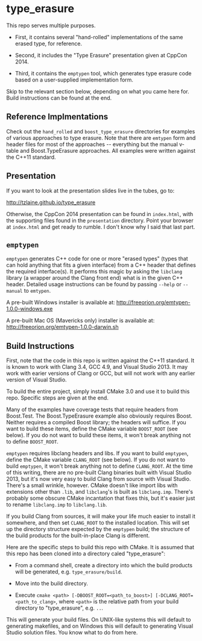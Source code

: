 # type_erasure

This repo serves multiple purposes.

- First, it contains several "hand-rolled" implementations of the same erased
type, for reference.

- Second, it includes the "Type Erasure" presentation given at CppCon 2014.

- Third, it contains the `emptypen` tool, which generates type erasure code
based on a user-supplied implementation form.

Skip to the relevant section below, depending on what you came here for.
Build instructions can be found at the end.


## Reference Implmentations

Check out the `hand_rolled` and `boost_type_erasure` directories for examples
of various approaches to type erasure.  Note that there are `emtypen` form and
header files for most of the approaches -- everything but the manual v-table
and Boost.TypeErasure approaches.  All examples were written against the C++11
standard.


## Presentation

If you want to look at the presentation slides live in the tubes, go to:

http://tzlaine.github.io/type_erasure

Otherwise, the CppCon 2014 presentation can be found in `index.html`, with the
supporting files found in the `presentation` directory.  Point your browser at
`index.html` and get ready to rumble.  I don't know why I said that last part.


## `emptypen`

`emptypen` generates C++ code for one or more "erased types" (types that can
hold anything that fits a given interface) from a C++ header that defines the
required interface(s).  It performs this magic by asking the `libclang`
library (a wrapper around the Clang front end) what is in the given C++
header.  Detailed usage instructions can be found by passing `--help` or
`--manual` to `emtypen`.

A pre-built Windows installer is available at:
http://freeorion.org/emtypen-1.0.0-windows.exe

A pre-built Mac OS (Mavericks only) installer is available at:
http://freeorion.org/emtypen-1.0.0-darwin.sh


## Build Instructions

First, note that the code in this repo is written against the C++11 standard.
It is known to work with Clang 3.4, GCC 4.9, and Visual Studio 2013.  It may
work with earier versions of Clang or GCC, but will not work with any earlier
version of Visual Studio.

To build the entire project, simply install CMake 3.0 and use it to build this
repo.  Specific steps are given at the end.

Many of the examples have coverage tests that require headers from Boost.Test.
The Boost.TypeErasure example also obviously requires Boost.  Neither requires
a compiled Boost library; the headers will suffice.  If you want to build
these items, define the CMake variable `BOOST_ROOT` (see below).  If you do
not want to build these items, it won't break anything not to define
`BOOST_ROOT`.

`emptypen` requires libclang headers and libs.  If you want to build
`emptypen`, define the CMake variable `CLANG_ROOT` (see below).  If you do not
want to build `emptypen`, it won't break anything not to define `CLANG_ROOT`.
At the time of this writing, there are no pre-built Clang binaries built with
Visual Studio 2013, but it's now very easy to build Clang from source with
Visual Studio.  There's a small wrinkle, however.  CMake doesn't like import
libs with extensions other than `.lib`, and `libclang`'s is built as
`libclang.imp`.  There's probably some obscure CMake incantation that fixes
this, but it's easier just to rename `libclang.imp` to `libclang.lib`.

If you build Clang from sources, it will make your life much easier to install
it somewhere, and then set `CLANG_ROOT` to the installed location.  This will
set up the directory structure expected by the `emptypen` build; the structure
of the build products for the built-in-place Clang is different.

Here are the specific steps to build this repo with CMake.  It is assumed that
this repo has been cloned into a directory caled "type_erasure":

- From a command shell, create a directory into which the build products will
  be generated, e.g. `type_erasure/build`.

- Move into the build directory.

- Execute `cmake <path> [-DBOOST_ROOT=<path_to_boost>] [-DCLANG_ROOT=<path_to_clang>`,
  where `<path>` is the relative path from your build directory to "type_erasure", e.g. `..`.

This will generate your build files.  On UNIX-like systems this will default
to generating makefiles, and on Windows this will default to generating Visual
Studio solution files.  You know what to do from here.
